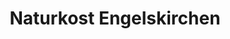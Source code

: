 ---
title: "Naturkost Engelskirchen"
url: /engelskirchen/naturkost-engelskirchen/
shop: Supermarkt
---